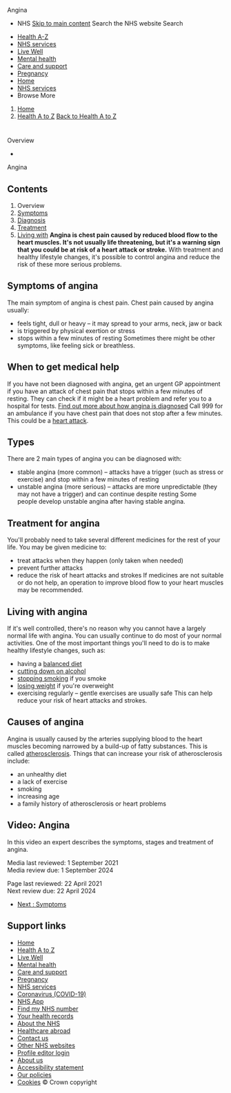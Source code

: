 
Angina
 - NHS
[Skip to main content](#maincontent)
Search the NHS website
Search
* [Health A-Z](/conditions/)
* [NHS services](/nhs-services/)
* [Live Well](/live-well/)
* [Mental health](/mental-health/)
* [Care and support](/conditions/social-care-and-support-guide/)
* [Pregnancy](/pregnancy/)
* [Home](/)
* [NHS services](/nhs-services/)
* Browse
 More
1. [Home](/)
2. [Health A to Z](/conditions/)
[Back to 
 Health A to Z](/conditions/) 
# 
Overview
 
 - 
 Angina
## Contents
1. Overview
2. [Symptoms](/conditions/angina/symptoms/)
3. [Diagnosis](/conditions/angina/diagnosis/)
4. [Treatment](/conditions/angina/treatment/)
5. [Living with](/conditions/angina/living/)
**Angina is chest pain caused by reduced blood flow to the heart muscles. It's not usually life threatening, but it's a warning sign that you could be at risk of a heart attack or stroke.**
With treatment and healthy lifestyle changes, it's possible to control angina and reduce the risk of these more serious problems.
## Symptoms of angina
The main symptom of angina is chest pain.
Chest pain caused by angina usually:
* feels tight, dull or heavy – it may spread to your arms, neck, jaw or back
* is triggered by physical exertion or stress
* stops within a few minutes of resting
Sometimes there might be other symptoms, like feeling sick or breathless.
## When to get medical help
If you have not been diagnosed with angina, get an urgent GP appointment if you have an attack of chest pain that stops within a few minutes of resting.
They can check if it might be a heart problem and refer you to a hospital for tests.
[Find out more about how angina is diagnosed](/conditions/angina/diagnosis/)
Call 999 for an ambulance if you have chest pain that does not stop after a few minutes. This could be a [heart attack](/conditions/heart-attack/).
## Types
There are 2 main types of angina you can be diagnosed with:
* stable angina (more common) – attacks have a trigger (such as stress or exercise) and stop within a few minutes of resting
* unstable angina (more serious) – attacks are more unpredictable (they may not have a trigger) and can continue despite resting
Some people develop unstable angina after having stable angina.
## Treatment for angina
You'll probably need to take several different medicines for the rest of your life.
You may be given medicine to:
* treat attacks when they happen (only taken when needed)
* prevent further attacks
* reduce the risk of heart attacks and strokes
If medicines are not suitable or do not help, an operation to improve blood flow to your heart muscles may be recommended.
## Living with angina
If it's well controlled, there's no reason why you cannot have a largely normal life with angina.
You can usually continue to do most of your normal activities.
One of the most important things you'll need to do is to make healthy lifestyle changes, such as:
* having a [balanced diet](/live-well/eat-well/how-to-eat-a-balanced-diet/eating-a-balanced-diet/)
* [cutting down on alcohol](/live-well/alcohol-advice/tips-on-cutting-down-alcohol/)
* [stopping smoking](/live-well/quit-smoking/) if you smoke
* [losing weight](https://www.nhs.uk/better-health/lose-weight/) if you're overweight
* exercising regularly – gentle exercises are usually safe
This can help reduce your risk of heart attacks and strokes.
## Causes of angina
Angina is usually caused by the arteries supplying blood to the heart muscles becoming narrowed by a build-up of fatty substances.
This is called [atherosclerosis](/conditions/atherosclerosis/).
Things that can increase your risk of atherosclerosis include:
* an unhealthy diet
* a lack of exercise
* smoking
* increasing age
* a family history of atherosclerosis or heart problems
## Video: Angina
In this video an expert describes the symptoms, stages and treatment of angina.
 
 Media last reviewed: 1 September 2021  
 Media review due: 1 September 2024
 
 Page last reviewed: 22 April 2021  
 Next review due: 22 April 2024
 
* [Next
:
Symptoms](/conditions/angina/symptoms/)
## Support links
* [Home](/)
* [Health A to Z](/conditions/)
* [Live Well](/live-well/)
* [Mental health](/mental-health/)
* [Care and support](/conditions/social-care-and-support-guide/)
* [Pregnancy](/pregnancy/)
* [NHS services](/nhs-services/)
* [Coronavirus (COVID-19)](/conditions/coronavirus-covid-19/)
* [NHS App](/nhs-app/)
* [Find my NHS number](/nhs-services/online-services/find-nhs-number/)
* [Your health records](/using-the-nhs/about-the-nhs/your-health-records/)
* [About the NHS](/using-the-nhs/about-the-nhs/)
* [Healthcare abroad](/using-the-nhs/healthcare-abroad/apply-for-a-free-uk-global-health-insurance-card-ghic/)
* [Contact us](/contact-us/)
* [Other NHS websites](/nhs-sites/)
* [Profile editor login](/our-policies/profile-editor-login/)
* [About us](/about-us/)
* [Accessibility statement](/accessibility-statement/)
* [Our policies](/our-policies/)
* [Cookies](/our-policies/cookies-policy/)
© Crown copyright
